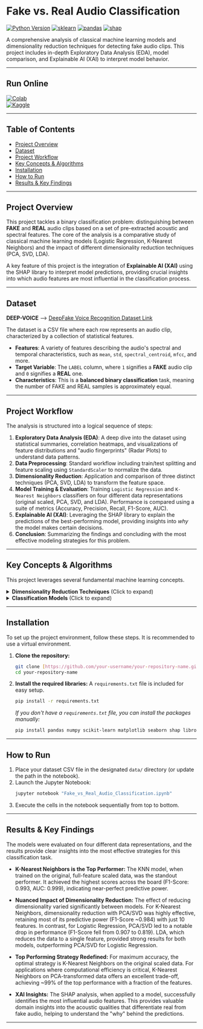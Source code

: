# Fake vs. Real Audio Classification

[![Python Version](https://img.shields.io/badge/Python-3.8+-blue.svg)](https://www.python.org/downloads/)
[![sklearn](https://img.shields.io/badge/scikit--learn-✓-orange)](https://scikit-learn.org/stable/)
[![pandas](https://img.shields.io/badge/pandas-✓-blue)](https://pandas.pydata.org/)
[![shap](https://img.shields.io/badge/SHAP-✓-purple)](https://shap.readthedocs.io/en/latest/)

A comprehensive analysis of classical machine learning models and dimensionality reduction techniques for detecting fake audio clips. This project includes in-depth Exploratory Data Analysis (EDA), model comparison, and Explainable AI (XAI) to interpret model behavior.

---

## Run Online

[![Colab](https://colab.research.google.com/assets/colab-badge.svg)](https://colab.research.google.com/github/bibek-cse/ASSIGNMENT/blob/main/Fake_vs_Real_Audio_Classification.ipynb)  
[![Kaggle](https://kaggle.com/static/images/open-in-kaggle.svg)](https://www.kaggle.com/code/bibekcse/apr-assignment/notebook)

---

##  Table of Contents
- [Project Overview](#-project-overview)
- [Dataset](#-dataset)
- [Project Workflow](#-project-workflow)
- [Key Concepts & Algorithms](#-key-concepts--algorithms)
- [Installation](#-installation)
- [How to Run](#-how-to-run)
- [Results & Key Findings](#-results--key-findings)
  
---

## Project Overview

This project tackles a binary classification problem: distinguishing between **FAKE** and **REAL** audio clips based on a set of pre-extracted acoustic and spectral features. The core of the analysis is a comparative study of classical machine learning models (Logistic Regression, K-Nearest Neighbors) and the impact of different dimensionality reduction techniques (PCA, SVD, LDA).

A key feature of this project is the integration of **Explainable AI (XAI)** using the SHAP library to interpret model predictions, providing crucial insights into which audio features are most influential in the classification process.

---

## Dataset  

**DEEP-VOICE** --> [DeepFake Voice Recognition Dataset Link](https://www.kaggle.com/datasets/birdy654/deep-voice-deepfake-voice-recognition/data)

The dataset is a CSV file where each row represents an audio clip, characterized by a collection of statistical features.

-   **Features**: A variety of features describing the audio's spectral and temporal characteristics, such as `mean`, `std`, `spectral_centroid`, `mfcc`, and more.
-   **Target Variable**: The `LABEL` column, where `1` signifies a **FAKE** audio clip and `0` signifies a **REAL** one.
-   **Characteristics**: This is a **balanced binary classification** task, meaning the number of FAKE and REAL samples is approximately equal.

---

## Project Workflow

The analysis is structured into a logical sequence of steps:

1.  **Exploratory Data Analysis (EDA)**: A deep dive into the dataset using statistical summaries, correlation heatmaps, and visualizations of feature distributions and "audio fingerprints" (Radar Plots) to understand data patterns.
2.  **Data Preprocessing**: Standard workflow including train/test splitting and feature scaling using `StandardScaler` to normalize the data.
3.  **Dimensionality Reduction**: Application and comparison of three distinct techniques (PCA, SVD, LDA) to transform the feature space.
4.  **Model Training & Evaluation**: Training `Logistic Regression` and `K-Nearest Neighbors` classifiers on four different data representations (original scaled, PCA, SVD, and LDA). Performance is compared using a suite of metrics (Accuracy, Precision, Recall, F1-Score, AUC).
5.  **Explainable AI (XAI)**: Leveraging the SHAP library to explain the predictions of the best-performing model, providing insights into *why* the model makes certain decisions.
6.  **Conclusion**: Summarizing the findings and concluding with the most effective modeling strategies for this problem.

---

## Key Concepts & Algorithms

This project leverages several fundamental machine learning concepts.

<details>
<summary><b>Dimensionality Reduction Techniques</b> (Click to expand)</summary>

Dimensionality reduction is the process of reducing the number of input features. This is useful for improving model performance, reducing computational cost, and mitigating the "curse of dimensionality."

-   **Principal Component Analysis (PCA)**: An **unsupervised** technique that finds orthogonal (uncorrelated) components that capture the maximum variance in the data. By keeping only the top `k` components, we retain most of the information in a lower-dimensional space.

-   **Singular Value Decomposition (SVD)**: A matrix factorization technique used via `TruncatedSVD`. It is similar to PCA but can be more numerically stable and works well with sparse data.

-   **Linear Discriminant Analysis (LDA)**: A **supervised** technique that finds the feature subspace that maximizes the separability between classes. It aims to maximize the distance between class means while minimizing the variance within each class.

</details>

<details>
<summary><b>Classification Models</b> (Click to expand)</summary>

-   **Logistic Regression**: A linear model that uses a sigmoid function to output a probability for binary classification. It is highly interpretable and serves as a strong baseline.

-   **K-Nearest Neighbors (KNN)**: A non-parametric, instance-based algorithm that classifies a new data point based on the majority class of its `k` nearest neighbors in the feature space.

</details>

---

## Installation

To set up the project environment, follow these steps. It is recommended to use a virtual environment.

1.  **Clone the repository:**
    ```bash
    git clone [https://github.com/your-username/your-repository-name.git](https://github.com/bibek-cse/ASSIGNMENT.git)
    cd your-repository-name
    ```

2.  **Install the required libraries:**
    A `requirements.txt` file is included for easy setup.
    ```bash
    pip install -r requirements.txt
    ```
    *If you don't have a `requirements.txt` file, you can install the packages manually:*
    ```bash
    pip install pandas numpy scikit-learn matplotlib seaborn shap librosa
    ```

---

## How to Run

1.  Place your dataset CSV file in the designated `data/` directory (or update the path in the notebook).
2.  Launch the Jupyter Notebook:
    ```bash
    jupyter notebook "Fake_vs_Real_Audio_Classification.ipynb"
    ```
3.  Execute the cells in the notebook sequentially from top to bottom.

---

## Results & Key Findings

The models were evaluated on four different data representations, and the results provide clear insights into the most effective strategies for this classification task.

- **K-Nearest Neighbors is the Top Performer:** The KNN model, when trained on the original, full-feature scaled data, was the standout performer. It achieved the highest scores across the board (F1-Score: 0.993, AUC: 0.999), indicating near-perfect predictive power.

- **Nuanced Impact of Dimensionality Reduction:** The effect of reducing dimensionality varied significantly between models. For K-Nearest Neighbors, dimensionality reduction with PCA/SVD was highly effective, retaining most of its predictive power (F1-Score ~0.984) with just 10 features. In contrast, for Logistic Regression, PCA/SVD led to a notable drop in performance (F1-Score fell from 0.907 to 0.819). LDA, which reduces the data to a single feature, provided strong results for both models, outperforming PCA/SVD for Logistic Regression.

- **Top Performing Strategy Redefined:** For maximum accuracy, the optimal strategy is K-Nearest Neighbors on the original scaled data. For applications where computational efficiency is critical, K-Nearest Neighbors on PCA-transformed data offers an excellent trade-off, achieving ~99% of the top performance with a fraction of the features.

- **XAI Insights:** The SHAP analysis, when applied to a model, successfully identifies the most influential audio features. This provides valuable domain insights into the acoustic qualities that differentiate real from fake audio, helping to understand the "why" behind the predictions.

---
